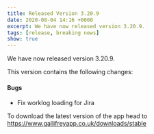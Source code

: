 ```yaml
---
title: Released Version 3.20.9
date: 2020-08-04 14:16 +0000
excerpt: We have now released version 3.20.9.
tags: [release, breaking news]
show: true
---
```


We have now released version 3.20.9.

This version contains the following changes:

#### Bugs

* Fix worklog loading for Jira


To download the latest version of the app head to <https://www.gallifreyapp.co.uk/downloads/stable>
